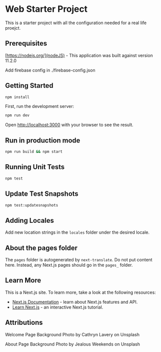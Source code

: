 # Web Starter Project

This is a starter project with all the configuration needed for a real life proejct.

## Prerequisites

[https://nodejs.org/](nodeJS) - This application was built against version 11.2.0

Add firebase config in ./firebase-config.json

## Getting Started

```bash
npm install
```

First, run the development server:

```bash
npm run dev
```

Open [http://localhost:3000](http://localhost:3000) with your browser to see the result.

## Run in production mode

```bash
npm run build && npm start
```

## Running Unit Tests

```bash
npm test
```

## Update Test Snapshots

```bash
npm test:updatesnapshots
```

## Adding Locales

Add new location strings in the `locales` folder under the desired locale.

## About the pages folder

The `pages` folder is autogenerated by `next-translate`. Do not put content here. Instead, any Next.js pages should go in the `pages_` folder.

## Learn More

This is a Next.js site. To learn more, take a look at the following resources:

- [Next.js Documentation](https://nextjs.org/docs) - learn about Next.js features and API.
- [Learn Next.js](https://nextjs.org/learn) - an interactive Next.js tutorial.

## Attributions

Welcome Page Background Photo by Cathryn Lavery on Unsplash

About Page Background Photo by Jealous Weekends on Unsplash
